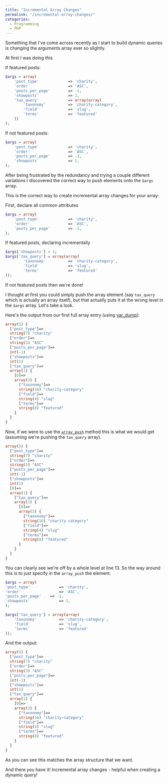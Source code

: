 ```yaml
---
title: "Incremental Array Changes"
permalink: "/incremental-array-changes/"
categories:
  - Programming
  - PHP
---
```


Something that I've come across recently as I start to build dynamic queries is changing the arguments array ever so slightly.

At first I was doing this

If featured posts:

```php
$args = array(
	'post_type'				=> 'charity',
	'order'					=> 'ASC',
	'posts_per_page'		=> -1,
	'showposts'				=> 1,
	'tax_query'				=> array(array(
		'taxonomy'			=> 'charity-category',
		'field'				=> 'slug',
		'terms'				=> 'featured'
	))
);
```

If not featured posts:
```php
$args = array(
	'post_type'				=> 'charity',
	'order'					=> 'ASC',
	'posts_per_page'		=> -1,
	'showposts'				=> 1,
);
```

After being frustrated by the redundancy and trying a couple different variations I discovered the correct way to push elements onto the `$args` array.

This is the correct way to create incremental array changes for your array:

First, declare all common attributes
```php
$args = array(
	'post_type'				=> 'charity',
	'order'					=> 'ASC',
	'posts_per_page'		=> -1,
);
```

If featured posts, declaring incrementally
```php
$args['showposts'] = 1;
$args['tax_query'] = array(array(
		'taxonomy'			=> 'charity-category',
		'field'				=> 'slug',
		'terms'				=> 'featured'
));
```
If not featured posts then we're done!

I thought at first you could simply push the array element (say `tax_query` which is actually an array itself), but that actually puts it at the wrong level in the `$args` array. Let's take a look.

Here's the output from our first full array entry (using <a href="http://php.net/manual/en/function.var-dump.php">var_dump</a>):

```php
array(5) {
  ["post_type"]=>
  string(7) "charity"
  ["order"]=>
  string(3) "ASC"
  ["posts_per_page"]=>
  int(-1)
  ["showposts"]=>
  int(1)
  ["tax_query"]=>
  array(1) {
    [0]=>
    array(3) {
      ["taxonomy"]=>
      string(16) "charity-category"
      ["field"]=>
      string(4) "slug"
      ["terms"]=>
      string(8) "featured"
    }
  }
}
```

Now, if we were to use the <code><a href="http://php.net/manual/en/function.array-push.php">array_push</a></code> method this is what we would get (assuming we're pushing the <code>tax_query</code> array).

```php
array(5) {
  ["post_type"]=>
  string(7) "charity"
  ["order"]=>
  string(3) "ASC"
  ["posts_per_page"]=>
  int(-1)
  ["showposts"]=>
  int(1)
  [0]=>
  array(1) {
    ["tax_query"]=>
    array(1) {
      [0]=>
      array(3) {
        ["taxonomy"]=>
        string(16) "charity-category"
        ["field"]=>
        string(4) "slug"
        ["terms"]=>
        string(8) "featured"
      }
    }
  }
}
```

You can clearly see we're off by a whole level at line 13. So the way around this is to just specify in the `array_push` the element.

```php
$args = array(
'post_type'				=> 'charity',
'order'					=> 'ASC',
'posts_per_page'	=> -1,
'showposts'				=> 1,
);

$args['tax_query'] = array(array(
	'taxonomy'			=> 'charity-category',
	'field'				=> 'slug',
	'terms'				=> 'featured'
));
```

And the output:
```php
array(5) {
  ["post_type"]=>
  string(7) "charity"
  ["order"]=>
  string(3) "ASC"
  ["posts_per_page"]=>
  int(-1)
  ["showposts"]=>
  int(1)
  ["tax_query"]=>
  array(1) {
    [0]=>
    array(3) {
      ["taxonomy"]=>
      string(16) "charity-category"
      ["field"]=>
      string(4) "slug"
      ["terms"]=>
      string(8) "featured"
    }
  }
}
```

As you can see this matches the array structure that we want.

And there you have it! Incremental array changes - helpful when creating a dynamic query!